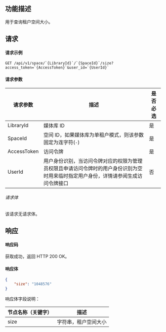 ## 功能描述

用于查询租户空间大小。

## 请求

#### 请求示例

```
GET /api/v1/space/`{LibraryId}`/`{SpaceId}`/size?access_token=`{AccessToken}`&user_id=`{UserId}`
```


#### 请求参数

| 请求参数     | 描述    | 是否必选      |
|  -----|  ---| -----|
|LibraryId|媒体库 ID|是|
|SpaceId|空间 ID，如果媒体库为单租户模式，则该参数固定为连字符(`-`)|是|
|AccessToken|访问令牌|是|
|UserId|用户身份识别，当访问令牌对应的权限为管理员权限且申请访问令牌时的用户身份识别为空时用来临时指定用户身份，详情请参阅生成访问令牌接口|  否  |

###### 请求体

该请求无请求体。

## 响应

#### 响应码

获取成功，返回 HTTP 200 OK。

#### 响应体

```json
{
    "size": "1048576"
}
```
响应体字段说明：

| 节点名称（关键字）     |描述                            |
| ---------------------- | ------ | 
|size|字符串，租户空间大小|
